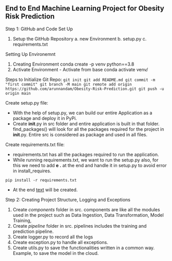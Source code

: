 ## End to End Machine Learning Project for Obesity Risk Prediction

Step 1: GitHub and Code Set Up

1. Setup the GitHub Repository
    a. new Environment
    b. setup.py
    c. requirements.txt

Setting Up Environemnt
1. Creating Environment 
    conda create -p venv python==3.8
2. Activate Environment - Activate from base
    conda activate venv/

Steps to Initialize Git Repo:
    ```
    git init
    git add README.md
    git commit -m "first commit"
    git branch -M main
    git remote add origin https://github.com/arunnandam/Obesity-Risk-Prediction.git
    git push -u origin main
    ```

Create setup.py file:
- With the help of setup.py, we can build our entire Application as a package and deploy it in PyPi.
- Create __init__.py in src folder and entire application is built in that folder. find_packages() will look for all the packages required for the project in __init__.py. Entire src is considered as package and used in all files.

Create requirements.txt file:
- requirements.txt has all the packages required to run the application.
- While running requirements.txt, we want to run the setup.py also, for this we need to add <strong>e .</strong> at the end and handle it in setup.py to avoid error in install_requires.
```
pip install -r requirements.txt
```

- At the end [text](Obesity_Risk_Prediction.egg-info) will be created.

Step 2: Creating Project Structure, Logging and Exceptions

1. Create <i>components</i> folder in src. components are like all the modules used in the project such as Data Ingestion, Data Transformation, Model Training, 
2. Create <i>pipeline</i> folder in src. pipelines includes the training and prediction pipeline.
3. Create logger.py to record all the logs
4. Create exception.py to handle all exceptions.
5. Create utils.py to save the functionalities written in a common way. Example, to save the model in the cloud.